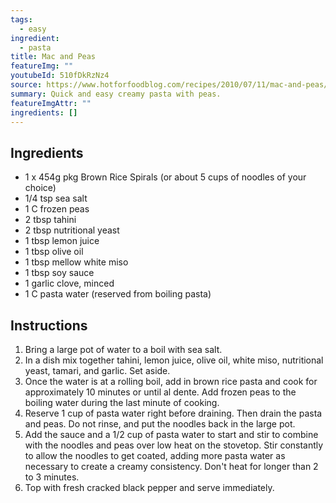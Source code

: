 ```yaml
---
tags:
  - easy
ingredient:
  - pasta
title: Mac and Peas
featureImg: ""
youtubeId: 510fDkRzNz4
source: https://www.hotforfoodblog.com/recipes/2010/07/11/mac-and-peas/
summary: Quick and easy creamy pasta with peas.
featureImgAttr: ""
ingredients: []
---
```


## Ingredients

- 1 x 454g pkg Brown Rice Spirals (or about 5 cups of noodles of your choice)
- 1/4 tsp sea salt
- 1 C frozen peas
- 2 tbsp tahini
- 2 tbsp nutritional yeast
- 1 tbsp lemon juice
- 1 tbsp olive oil
- 1 tbsp mellow white miso
- 1 tbsp soy sauce
- 1 garlic clove, minced
- 1 C pasta water (reserved from boiling pasta)

## Instructions

1. Bring a large pot of water to a boil with sea salt.
2. In a dish mix together tahini, lemon juice, olive oil, white miso, nutritional yeast, tamari, and garlic. Set aside.
3. Once the water is at a rolling boil, add in brown rice pasta and cook for approximately 10 minutes or until al dente. Add frozen peas to the boiling water during the last minute of cooking.
4. Reserve 1 cup of pasta water right before draining. Then drain the pasta and peas. Do not rinse, and put the noodles back in the large pot.
5. Add the sauce and a 1/2 cup of pasta water to start and stir to combine with the noodles and peas over low heat on the stovetop. Stir constantly to allow the noodles to get coated, adding more pasta water as necessary to create a creamy consistency. Don't heat for longer than 2 to 3 minutes.
6. Top with fresh cracked black pepper and serve immediately.
